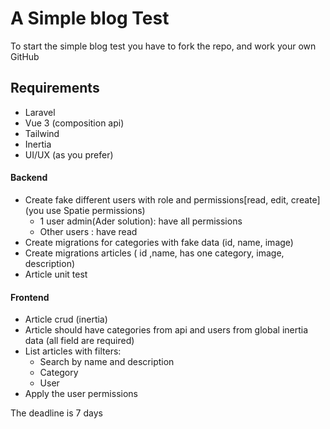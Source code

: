 # A Simple blog Test

To start the simple blog test you have to fork the repo, and work your own GitHub 

## Requirements
- Laravel
- Vue 3 (composition api)
- Tailwind
- Inertia
- UI/UX (as you prefer)

#### Backend
- Create fake different users with role and permissions[read, edit, create] (you use Spatie permissions)
    - 1 user admin(Ader solution): have all permissions 
    - Other users : have read 
- Create migrations for categories with fake data (id, name, image)
- Create migrations articles ( id ,name, has one category, image, description)
- Article unit test

#### Frontend
- Article crud (inertia)
- Article should have categories from api and users from global inertia data (all field are required)
- List articles with filters:
    - Search by name and description
    - Category
    - User
- Apply the user permissions 



The deadline is 7 days